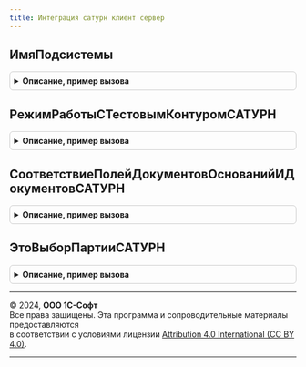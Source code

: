 ```yaml
---
title: Интеграция сатурн клиент сервер
---
```



## ИмяПодсистемы
<details style="margin: 1em 0; padding: 0.5em; border: 1px solid #ccc; border-radius: 6px;">

<summary style="font-weight: bold; cursor: pointer;">Описание, пример вызова</summary>

```bsl

Функция ИмяПодсистемы() Экспорт
```

Пример вызова
```bsl
Результат = ИнтеграцияСАТУРНКлиентСервер.ИмяПодсистемы() 
```
</details>

## РежимРаботыСТестовымКонтуромСАТУРН
<details style="margin: 1em 0; padding: 0.5em; border: 1px solid #ccc; border-radius: 6px;">

<summary style="font-weight: bold; cursor: pointer;">Описание, пример вызова</summary>

```bsl

// Определяет включение режима использования тестового контура.
//
// Возвращаемое значение:
//  Булево - Истина, если включен режим работы с тестовым контуром.
//
Функция РежимРаботыСТестовымКонтуромСАТУРН() Экспорт
```

Пример вызова
```bsl
Результат = ИнтеграцияСАТУРНКлиентСервер.РежимРаботыСТестовымКонтуромСАТУРН() 
```
</details>

## СоответствиеПолейДокументовОснованийИДокументовСАТУРН
<details style="margin: 1em 0; padding: 0.5em; border: 1px solid #ccc; border-radius: 6px;">

<summary style="font-weight: bold; cursor: pointer;">Описание, пример вызова</summary>

```bsl

// Возвращает соответствие полей документов-оснований и документов САТУРН
//
// Параметры:
//   ТипДокумента - Тип - тип документа САТУРН
//   ТипОснования - Тип - тип документа-основания
//
// Возвращаемое значение:
//  КлючИЗначение - элемент соответствия типа:
//  * Ключ - ДокументСсылка - ключем свойства является имя документа, например "РеализацияТоваровУслуг",
//  * Значение - Соответствие Из КлючИЗначение:
//    ** ГрузоотправительОрганизацияСАТУРН - Строка - имя поля документа, по которому нужно делать отбор организации САТУРН грузоотправителя
//    ** ГрузоотправительМестоХранения     - Строка - имя поля документа, по которому нужно делать места хранения грузоотправителя
//    ** ГрузополучательОрганизацияСАТУРН  - Строка - имя поля документа, по которому нужно делать отбор организации САТУРН грузополучателя
//    ** ГрузополучательМестоХранения      - Строка - имя поля документа, по которому нужно делать места хранения  грузополучателя
//    ** ОрганизацияСАТУРН                 - Строка - имя поля документа, по которому нужно делать отбор организации САТУРН
//    ** МестоХранения                     - Строка - имя поля документа, по которому нужно делать места хранения
Функция СоответствиеПолейДокументовОснованийИДокументовСАТУРН(ТипДокумента, ТипОснования) Экспорт
```

Пример вызова
```bsl
Результат = ИнтеграцияСАТУРНКлиентСервер.СоответствиеПолейДокументовОснованийИДокументовСАТУРН(ТипДокумента, ТипОснования) 
```
</details>

## ЭтоВыборПартииСАТУРН
<details style="margin: 1em 0; padding: 0.5em; border: 1px solid #ccc; border-radius: 6px;">

<summary style="font-weight: bold; cursor: pointer;">Описание, пример вызова</summary>

```bsl

// Это выбор партии САТУРН.
//
// Параметры:
//  ВыбранноеЗначение - Произвольный
//
// Возвращаемое значение:
//  Булево - Это выбор партии САТУРН
Функция ЭтоВыборПартииСАТУРН(ВыбранноеЗначение) Экспорт
```

Пример вызова
```bsl
Результат = ИнтеграцияСАТУРНКлиентСервер.ЭтоВыборПартииСАТУРН(ВыбранноеЗначение) 
```
</details>

---

© 2024, **ООО 1С-Софт**  
Все права защищены. Эта программа и сопроводительные материалы предоставляются  
в соответствии с условиями лицензии [Attribution 4.0 International (CC BY 4.0)](https://creativecommons.org/licenses/by/4.0/legalcode).

---
